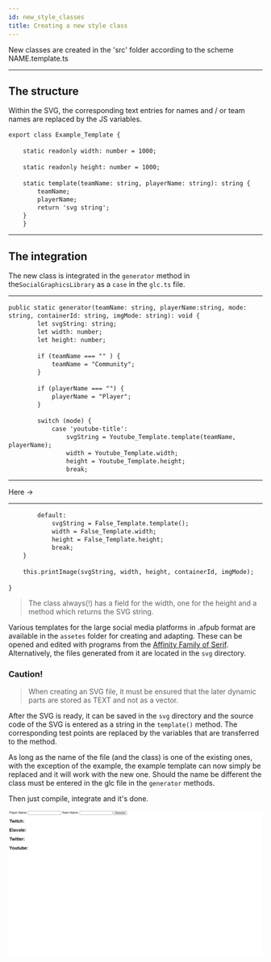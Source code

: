 ```yaml
---
id: new_style_classes
title: Creating a new style class
---
```



New classes are created in the 'src' folder according to the scheme NAME.template.ts

___

## The structure

Within the SVG, the corresponding text entries for names and / or team names are replaced by the JS variables.

    export class Example_Template {

        static readonly width: number = 1000;

        static readonly height: number = 1000;

        static template(teamName: string, playerName: string): string {
            teamName;
            playerName;
            return 'svg string';
        }
        }


___

## The integration

The new class is integrated in the `generator` method in the`SocialGraphicsLibrary` as a `case` in the `glc.ts` file.

___

    public static generator(teamName: string, playerName:string, mode: string, containerId: string, imgMode: string): void {
            let svgString: string;
            let width: number;
            let height: number;

            if (teamName === "" ) {
                teamName = "Community";
            }

            if (playerName === "") {
                playerName = "Player";
            }

            switch (mode) {
                case 'youtube-title':
                    svgString = Youtube_Template.template(teamName, playerName);
                    width = Youtube_Template.width;
                    height = Youtube_Template.height;
                    break;

___

Here ->
___

            default:
                svgString = False_Template.template();
                width = False_Template.width;
                height = False_Template.height;
                break;
        }

        this.printImage(svgString, width, height, containerId, imgMode);

    }

> The class always(!) has a field for the width, one for the height and a method which returns the SVG string.

Various templates for the large social media platforms in .afpub format are available in the `assetes` folder for creating and adapting. These can be opened and edited with programs from the
[Affinity Family of Serif](http://affinity.serif.com/). Alternatively, the files generated from it are located in the `svg` directory.

### Caution!

> When creating an SVG file, it must be ensured that the later dynamic parts are stored as TEXT and not as a vector.

After the SVG is ready, it can be saved in the `svg` directory and the source code of the SVG is entered as a string in the `template()` method. The corresponding test points are replaced by the variables that are transferred to the method.

As long as the name of the file (and the class) is one of the existing ones, with the exception of the example, the example template can now simply be replaced and it will work with the new one. Should the name be different
the class must be entered in the glc file in the `generator` methods.

Then just compile, integrate and it's done.

![Example Gif](https://raw.githubusercontent.com/JosunLP/Social-graphics-library/master/assets/Demo.gif)
